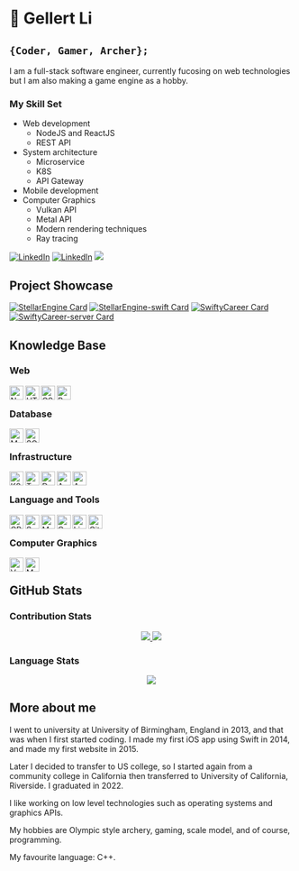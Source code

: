 # :bow_and_arrow: Gellert Li

## `{Coder, Gamer, Archer};`

I am a full-stack software engineer, currently fucosing on web technologies but I am also making a game engine as a hobby. 


### My Skill Set
* Web development
  * NodeJS and ReactJS
  * REST API
* System architecture
  * Microservice
  * K8S
  * API Gateway
* Mobile development
* Computer Graphics
  * Vulkan API
  * Metal API
  * Modern rendering techniques
  * Ray tracing

[![LinkedIn](https://img.shields.io/badge/-LinkedIn-0A66C2?logo=linkedin&logoColor=white&style=flat)](https://www.linkedin.com/in/gellert-li-458679a5/)
[![LinkedIn](https://img.shields.io/badge/-Instagram-E4405F?logo=instagram&logoColor=white&style=flat)](https://www.instagram.com/gellertli/)
![](https://komarev.com/ghpvc/?username=gellert5225&style=flat)

## Project Showcase

[![StellarEngine Card](https://github-readme-stats-t5b2.vercel.app/api/pin/?username=gellert5225&repo=stellarengine&theme=nord)](https://github.com/Gellert5225/StellarEngine)
[![StellarEngine-swift Card](https://github-readme-stats-t5b2.vercel.app/api/pin/?username=gellert5225&repo=stellarengine-swift&theme=nord)](https://github.com/Gellert5225/StellarEngine-Swift)
[![SwiftyCareer Card](https://github-readme-stats-t5b2.vercel.app/api/pin/?username=gellert5225&repo=swiftycareer&theme=nord)](https://github.com/Gellert5225/SwiftyCareer)
[![SwiftyCareer-server Card](https://github-readme-stats-t5b2.vercel.app/api/pin/?username=gellert5225&repo=swiftycareer-web&theme=nord)](https://github.com/Gellert5225/swiftycareer-web)

## Knowledge Base

### Web

<img align="left" alt="Node" height="25px" src="https://img.shields.io/badge/-NodeJS-3b4252?logo=node.js&logoColor=white&style=flat"/>
<img align="left" alt="HTML" height="25px" src="https://img.shields.io/badge/-HTML-3b4252?logo=html5&logoColor=white&style=flat"/>
<img align="left" alt="CSS" height="25px" src="https://img.shields.io/badge/-CSS-3b4252?logo=css3&logoColor=white&style=flat"/>
<img align="left" alt="React" height="25px" src="https://img.shields.io/badge/-React-3b4252?logo=react&logoColor=white&style=flat"/>
<br/>

### Database

<img align="left" alt="Mongo" height="25px" src="https://img.shields.io/badge/-MongoDB-3b4252?logo=mongodb&logoColor=white&style=flat"/>
<img align="left" alt="SQL" height="25px" src="https://img.shields.io/badge/-MySQL-3b4252?logo=mysql&logoColor=white&style=flat"/>
<br/>

### Infrastructure

<img align="left" alt="K8S" height="25px" src="https://img.shields.io/badge/-Kubernetes-3b4252?logo=kubernetes&logoColor=white&style=flat"/>
<img align="left" alt="Terraform" height="25px" src="https://img.shields.io/badge/-Terraform-3b4252?logo=Terraform&logoColor=white&style=flat"/>
<img align="left" alt="Docker" height="25px" src="https://img.shields.io/badge/-Docker-3b4252?logo=Docker&logoColor=white&style=flat"/>
<img align="left" alt="AWS" height="25px" src="https://img.shields.io/badge/-AWS-3b4252?logo=amazon-aws&logoColor=white&style=flat"/>
<img align="left" alt="AWS" height="25px" src="https://img.shields.io/badge/-Nginx-3b4252?logo=nginx&logoColor=white&style=flat"/>
<br/>

### Language and Tools

<img align="left" alt="CPP" height="25px" src="https://img.shields.io/badge/-C++-3b4252?logo=c%2B%2B&logoColor=white&style=flat"/>
<img align="left" alt="Swift" height="25px" src="https://img.shields.io/badge/-Swift-3b4252?logo=swift&logoColor=white&style=flat"/>
<img align="left" alt="Make" height="25px" src="https://img.shields.io/badge/-Makefile-3b4252?logo=gnu&logoColor=white&style=flat"/>
<img align="left" alt="CMake" height="25px" src="https://img.shields.io/badge/-CMake-3b4252?logo=cmake&logoColor=white&style=flat"/>
<img align="left" alt="Linux" height="25px" src="https://img.shields.io/badge/-Linux-3b4252?logo=linux&logoColor=white&style=flat"/>
<img align="left" alt="Git" height="25px" src="https://img.shields.io/badge/-Git-3b4252?logo=git&logoColor=white&style=flat"/>
<br/>

### Computer Graphics

<img align="left" alt="Vulkan" height="25px" src="https://img.shields.io/badge/-Vulkan-3b4252?logo=vulkan&logoColor=white&style=flat"/>
<img align="left" alt="Metal" height="25px" src="https://img.shields.io/badge/-Metal-3b4252?&style=flat"/>

<br/>

## GitHub Stats

### Contribution Stats

<p align="center">
  <a href="#">
    <img src="https://github-readme-stats.vercel.app/api?username=gellert5225&show_icons=true&theme=nord&count_private=true"/>
    <img src="http://github-readme-streak-stats.herokuapp.com?user=gellert5225&theme=nord"/>
  </a>
</p>

### Language Stats

<p align="center">
  <a href="#">
    <img src="https://github-readme-stats-t5b2.vercel.app/api/top-langs/?username=gellert5225&theme=nord&langs_count=5"/>
  </a>
</p>

## More about me

I went to university at University of Birmingham, England in 2013, and that was when I first started coding. I made my first iOS app using Swift in 2014, and made my first website in 2015. 

Later I decided to transfer to US college, so I started again from a community college in California then transferred to University of California, Riverside. I graduated in 2022. 

I like working on low level technologies such as operating systems and graphics APIs. 

My hobbies are Olympic style archery, gaming, scale model, and of course, programming. 

My favourite language: C++.

